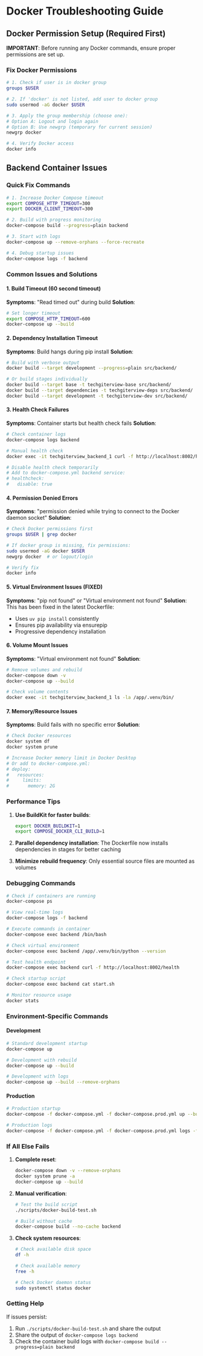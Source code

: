 # Docker Troubleshooting Guide

## Docker Permission Setup (Required First)

**IMPORTANT**: Before running any Docker commands, ensure proper permissions are set up.

### Fix Docker Permissions
```bash
# 1. Check if user is in docker group
groups $USER

# 2. If 'docker' is not listed, add user to docker group
sudo usermod -aG docker $USER

# 3. Apply the group membership (choose one):
# Option A: Logout and login again
# Option B: Use newgrp (temporary for current session)
newgrp docker

# 4. Verify Docker access
docker info
```

## Backend Container Issues

### Quick Fix Commands

```bash
# 1. Increase Docker Compose timeout
export COMPOSE_HTTP_TIMEOUT=300
export DOCKER_CLIENT_TIMEOUT=300

# 2. Build with progress monitoring
docker-compose build --progress=plain backend

# 3. Start with logs
docker-compose up --remove-orphans --force-recreate

# 4. Debug startup issues
docker-compose logs -f backend
```

### Common Issues and Solutions

#### 1. Build Timeout (60 second timeout)
**Symptoms**: "Read timed out" during build
**Solution**: 
```bash
# Set longer timeout
export COMPOSE_HTTP_TIMEOUT=600
docker-compose up --build
```

#### 2. Dependency Installation Timeout
**Symptoms**: Build hangs during pip install
**Solution**:
```bash
# Build with verbose output
docker build --target development --progress=plain src/backend/

# Or build stages individually
docker build --target base -t techgiterview-base src/backend/
docker build --target dependencies -t techgiterview-deps src/backend/
docker build --target development -t techgiterview-dev src/backend/
```

#### 3. Health Check Failures
**Symptoms**: Container starts but health check fails
**Solution**:
```bash
# Check container logs
docker-compose logs backend

# Manual health check
docker exec -it techgiterview_backend_1 curl -f http://localhost:8002/health

# Disable health check temporarily
# Add to docker-compose.yml backend service:
# healthcheck:
#   disable: true
```

#### 4. Permission Denied Errors
**Symptoms**: "permission denied while trying to connect to the Docker daemon socket"
**Solution**:
```bash
# Check Docker permissions first
groups $USER | grep docker

# If docker group is missing, fix permissions:
sudo usermod -aG docker $USER
newgrp docker  # or logout/login

# Verify fix
docker info
```

#### 5. Virtual Environment Issues (FIXED)
**Symptoms**: "pip not found" or "Virtual environment not found"
**Solution**: This has been fixed in the latest Dockerfile:
- Uses `uv pip install` consistently
- Ensures pip availability via ensurepip
- Progressive dependency installation

#### 6. Volume Mount Issues
**Symptoms**: "Virtual environment not found"
**Solution**:
```bash
# Remove volumes and rebuild
docker-compose down -v
docker-compose up --build

# Check volume contents
docker exec -it techgiterview_backend_1 ls -la /app/.venv/bin/
```

#### 7. Memory/Resource Issues
**Symptoms**: Build fails with no specific error
**Solution**:
```bash
# Check Docker resources
docker system df
docker system prune

# Increase Docker memory limit in Docker Desktop
# Or add to docker-compose.yml:
# deploy:
#   resources:
#     limits:
#       memory: 2G
```

### Performance Tips

1. **Use BuildKit for faster builds**:
   ```bash
   export DOCKER_BUILDKIT=1
   export COMPOSE_DOCKER_CLI_BUILD=1
   ```

2. **Parallel dependency installation**:
   The Dockerfile now installs dependencies in stages for better caching

3. **Minimize rebuild frequency**:
   Only essential source files are mounted as volumes

### Debugging Commands

```bash
# Check if containers are running
docker-compose ps

# View real-time logs
docker-compose logs -f backend

# Execute commands in container
docker-compose exec backend /bin/bash

# Check virtual environment
docker-compose exec backend /app/.venv/bin/python --version

# Test health endpoint
docker-compose exec backend curl -f http://localhost:8002/health

# Check startup script
docker-compose exec backend cat start.sh

# Monitor resource usage
docker stats
```

### Environment-Specific Commands

#### Development
```bash
# Standard development startup
docker-compose up

# Development with rebuild
docker-compose up --build

# Development with logs
docker-compose up --build --remove-orphans
```

#### Production
```bash
# Production startup
docker-compose -f docker-compose.yml -f docker-compose.prod.yml up --build -d

# Production logs
docker-compose -f docker-compose.yml -f docker-compose.prod.yml logs -f
```

### If All Else Fails

1. **Complete reset**:
   ```bash
   docker-compose down -v --remove-orphans
   docker system prune -a
   docker-compose up --build
   ```

2. **Manual verification**:
   ```bash
   # Test the build script
   ./scripts/docker-build-test.sh
   
   # Build without cache
   docker-compose build --no-cache backend
   ```

3. **Check system resources**:
   ```bash
   # Check available disk space
   df -h
   
   # Check available memory
   free -h
   
   # Check Docker daemon status
   sudo systemctl status docker
   ```

### Getting Help

If issues persist:
1. Run `./scripts/docker-build-test.sh` and share the output
2. Share the output of `docker-compose logs backend`
3. Check the container build logs with `docker-compose build --progress=plain backend`